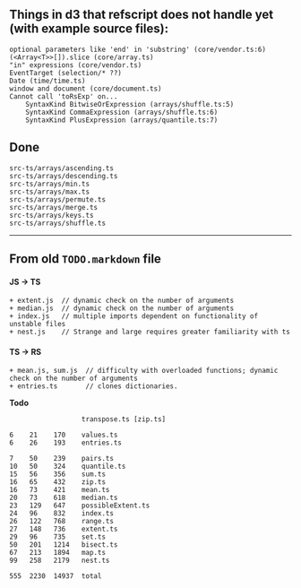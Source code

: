 ## Things in d3 that refscript does not handle yet (with example source files):
    
    
    optional parameters like 'end' in 'substring' (core/vendor.ts:6)
    (<Array<T>>[]).slice (core/array.ts)
    "in" expressions (core/vendor.ts)
    EventTarget (selection/* ??)
    Date (time/time.ts)
    window and document (core/document.ts)
    Cannot call 'toRsExp' on...
        SyntaxKind BitwiseOrExpression (arrays/shuffle.ts:5)
        SyntaxKind CommaExpression (arrays/shuffle.ts:6)
        SyntaxKind PlusExpression (arrays/quantile.ts:7)


## Done

    src-ts/arrays/ascending.ts
    src-ts/arrays/descending.ts
    src-ts/arrays/min.ts
    src-ts/arrays/max.ts
    src-ts/arrays/permute.ts
    src-ts/arrays/merge.ts
    src-ts/arrays/keys.ts
    src-ts/arrays/shuffle.ts



-----------------------------------------
## From old `TODO.markdown` file

#### JS -> TS

    + extent.js	 // dynamic check on the number of arguments
    + median.js	 // dynamic check on the number of arguments 
    + index.js	 // multiple imports dependent on functionality of unstable files
    + nest.js	 // Strange and large requires greater familiarity with ts

#### TS -> RS 

    + mean.js, sum.js  // difficulty with overloaded functions; dynamic check on the number of arguments
    + entries.ts	   // clones dictionaries.

**Todo**

                      transpose.ts [zip.ts]

    6    21    170    values.ts
    6    26    193    entries.ts

    7    50    239    pairs.ts
    10   50    324    quantile.ts
    15   56    356    sum.ts
    16   65    432    zip.ts
    16   73    421    mean.ts
    20   73    618    median.ts
    23   129   647    possibleExtent.ts
    24   96    832    index.ts
    26   122   768    range.ts
    27   148   736    extent.ts
    29   96    735    set.ts
    50   201   1214   bisect.ts
    67   213   1894   map.ts
    99   258   2179   nest.ts

    555  2230  14937  total


